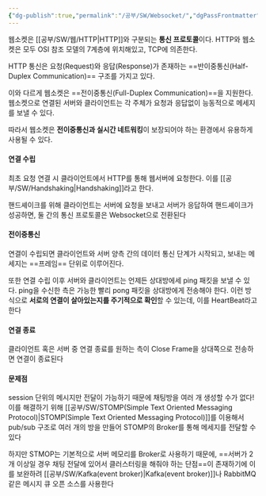 ```yaml
---
{"dg-publish":true,"permalink":"/공부/SW/Websocket/","dgPassFrontmatter":true}
---
```


웹소켓은 [[공부/SW/웹/HTTP\|HTTP]]와 구분되는 **통신 프로토콜**이다. HTTP와 웹소켓은 모두 OSI 참조 모델의 7계층에 위치해있고, TCP에 의존한다.

HTTP 통신은 요청(Request)와 응답(Response)가 존재하는 ==반이중통신(Half-Duplex Communication)== 구조를 가지고 있다. 

이와 다르게 웹소켓은 ==전이중통신(Full-Duplex Communication)==을 지원한다. 웹소켓으로 연결된 서버와 클라이언트는 각 주체가 요청과 응답없이 능동적으로 메세지를 보낼 수 있다.

따라서 웹소켓은 **전이중통신과 실시간 네트워킹**이 보장되어야 하는 환경에서 유용하게 사용될 수 있다.

#### 연결 수립
최초 요청 연결 시 클라이언트에서 HTTP를 통해 웹서버에 요청한다. 이를 [[공부/SW/Handshaking\|Handshaking]]라고 한다.

핸드셰이크를 위해 클라이언트는 서버에 요청을 보내고 서버가 응답하여 핸드셰이크가 성공하면, 둘 간의 통신 프로토콜은 Websocket으로 전환된다

#### 전이중통신
연결이 수립되면 클라이언트와 서버 양측 간의 데이터 통신 단계가 시작되고, 보내는 메세지는 ==프레임== 단위로 이루어진다.

또한 연결 수립 이후 서버와 클라이언트는 언제든 상대방에세 ping 패킷을 보낼 수 있다. ping을 수신한 측은 가능한 빨리 pong 패킷을 상대방에게 전송해야 한다. 이런 방식으로 **서로의 연결이 살아있는지를 주기적으로 확인**할 수 있는데, 이를 HeartBeat라고 한다

#### 연결 종료
클라이언트 혹은 서버 중 연결 종료를 원하는 측이 Close  Frame을 상대쪽으로 전송하면 연결이 종료된다

#### 문제점
session 단위의 메시지만 전달이 가능하기 때문에 채팅방을 여러 개 생성할 수가 없다!
이를 해결하기 위해 [[공부/SW/STOMP(Simple Text Oriented Messaging Protocol)\|STOMP(Simple Text Oriented Messaging Protocol)]]를 이용해서 pub/sub 구조로 여러 개의 방을 만들어 STOMP의 Broker를 통해 메세지를 전달할 수 있다

하지만 STMOP는 기본적으로 서버 메모리를 Broker로 사용하기 때문에, ==서버가 2개 이상일 경우 채팅 전달에 있어서 클러스터링을 해줘야 하는 단점==이 존재하기에 이를 보완하려 [[공부/SW/Kafka(event broker)\|Kafka(event broker)]]나 RabbitMQ 같은 메시지 큐 오픈 소스를 사용한다